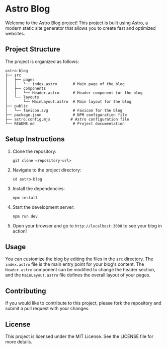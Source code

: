 # Astro Blog

Welcome to the Astro Blog project! This project is built using Astro, a modern static site generator that allows you to create fast and optimized websites.

## Project Structure

The project is organized as follows:

```
astro-blog
├── src
│   ├── pages
│   │   └── index.astro       # Main page of the blog
│   ├── components
│   │   └── Header.astro      # Header component for the blog
│   └── layouts
│       └── MainLayout.astro  # Main layout for the blog
├── public
│   └── favicon.svg           # Favicon for the blog
├── package.json              # NPM configuration file
├── astro.config.mjs         # Astro configuration file
└── README.md                 # Project documentation
```

## Setup Instructions

1. Clone the repository:
   ```
   git clone <repository-url>
   ```

2. Navigate to the project directory:
   ```
   cd astro-blog
   ```

3. Install the dependencies:
   ```
   npm install
   ```

4. Start the development server:
   ```
   npm run dev
   ```

5. Open your browser and go to `http://localhost:3000` to see your blog in action!

## Usage

You can customize the blog by editing the files in the `src` directory. The `index.astro` file is the main entry point for your blog's content. The `Header.astro` component can be modified to change the header section, and the `MainLayout.astro` file defines the overall layout of your pages.

## Contributing

If you would like to contribute to this project, please fork the repository and submit a pull request with your changes.

## License

This project is licensed under the MIT License. See the LICENSE file for more details.